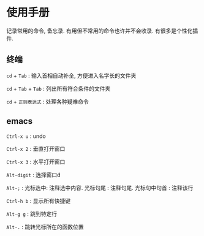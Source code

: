 # 使用手册

记录常用的命令, 备忘录. 有用但不常用的命令也许并不会收录.  有很多是个性化插件.

## 终端

`cd` + `Tab` : 输入首相自动补全, 方便进入名字长的文件夹

`cd` + `Tab` + `Tab` : 列出所有符合条件的文件夹 

`cd` + `正则表达式` : 处理各种疑难命令

## emacs

`Ctrl-x u` : undo

`Ctrl-x 2` : 垂直打开窗口

`Ctrl-x 3` : 水平打开窗口

`Alt-digit` : 选择窗口d

`Alt-;` : 光标选中: 注释选中内容. 光标句尾 : 注释句尾. 光标句中句首 : 注释该行

`Ctrl-h b` : 显示所有快捷键

`Alt-g g` : 跳到特定行

`Alt-.` : 跳转光标所在的函数位置
